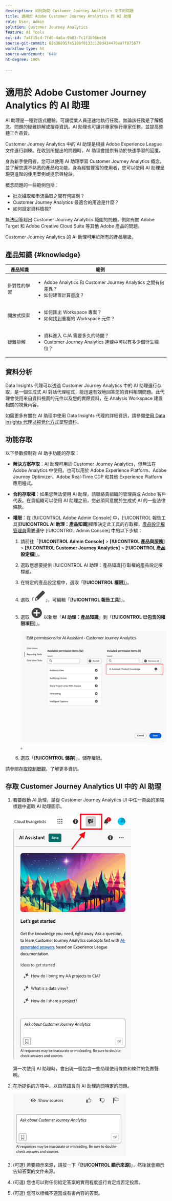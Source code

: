 ```yaml
---
description: 如何詢問 Customer Journey Analytics 文件的問題
title: 適用於 Adobe Customer Journey Analytics 的 AI 助理
role: User, Admin
solution: Customer Journey Analytics
feature: AI Tools
exl-id: 7a4f15c4-7fd6-4a6a-9b83-7c1f3b95be16
source-git-commit: 82b36895fe5186f0133c128d434470ea7f875677
workflow-type: ht
source-wordcount: '648'
ht-degree: 100%

---
```



# 適用於 Adobe Customer Journey Analytics 的 AI 助理

AI 助理是一種對話式體驗，可讓從業人員迅速地執行任務。無論該任務是了解概念、問題的疑難排解或搜尋資訊。AI 助理也可讓非專家執行專家任務，並提高整體工作品質。

Customer Journey Analytics 中的 AI 助理是根據 Adobe Experience League 文件進行訓練。在收到所提出的問題時，AI 助理會提供有助於快速學習的回覆。

身為新手使用者，您可以使用 AI 助理學習 Customer Journey Analytics 概念，並了解您還不熟悉的產品和功能。身為經驗豐富的使用者，您可以使用 AI 助理呈現更進階的使用案例或提示與秘訣。

概念問題的一些範例包括：

* 批次攝取和串流攝取之間有何區別？
* Customer Journey Analytics 最適合的用途是什麼？
* 如何設定資料檢視?

無法回答超出 Customer Journey Analytics 範圍的問題，例如有關 Adobe Target 和 Adobe Creative Cloud Suite 等其他 Adobe 產品的問題。

Customer Journey Analytics 的 AI 助理可用於所有的產品層級。

## 產品知識 {#knowledge}

| 產品知識 | 範例 |
| --- | --- |
| 針對性的學習 | <ul><li>Adobe Analytics 和 Customer Journey Analytics 之間有何差異？</li><li>如何建置計算量度？</li></ul> |
| 開放式探索 | <ul><li>如何匯出 Workspace 專案？</li><li>如何找到重複的 Workspace 元件？</li></ul> |
| 疑難排解 | <ul><li>資料進入 CJA 需要多久的時間？</li><li>Customer Journey Analytics 連線中可以有多少個衍生欄位？</li></ul> |

## 資料分析

Data Insights 代理可以透過 Customer Journey Analytics 中的 AI 助理進行存取，是一個生成式 AI 對話代理程式，能迅速有效地回答您的資料相關問題。此代理會使用來自資料視圖的元件以及您的實際資料，在 Analysis Workspace 建置相關的視覺內容。

如需更多有關在 AI 助理中使用 Data Insights 代理的詳細資訊，請參閱[使用 Data Insights 代理以視覺化方式呈現資料](/help/data-analysis-ai.md)。

## 功能存取

以下參數控制對 AI 助手功能的存取：

* **解決方案存取**：AI 助理可用於 Customer Journey Analytics，但無法在 Adobe Analytics 中使用。也可以用於 Adobe Experience Platform、Adobe Journey Optimizer、Adobe Real-Time CDP 和其他 Experience Platform 應用程式。

* **合約存取權**：如果您無法使用 AI 助理，請聯絡貴組織的管理員或 Adobe 客戶代表。在貴組織可以使用 AI 助理之前，您必須同意關於生成式 AI 的一些法律條款。

* **權限**：在 [!UICONTROL Adobe Admin Console] 中，[!UICONTROL 報告工具]**[!UICONTROL AI 助理：產品知識]**&#x200B;權限決定此工具的存取權。[產品設定檔管理員](https://helpx.adobe.com/tw/enterprise/using/manage-product-profiles.html)需要遵守 [!UICONTROL Admin Console] 中的以下步驟：
   1. 請前往「**[!UICONTROL Admin Console]** > **[!UICONTROL 產品與服務]** > **[!UICONTROL Customer Journey Analytics]** > **[!UICONTROL 產品設定檔]**」。
   1. 選取您想要提供 [!UICONTROL AI 助理：產品知識]存取權的產品設定檔標題。
   1. 在特定的產品設定檔中，選取「**[!UICONTROL 權限]**」。
   1. 選取「![編輯](/help/assets/icons/Edit.svg)」，可編輯「**[!UICONTROL 報告工具]**」。
   1. 選取 ![AddCircle](/help/assets/icons/AddCircle.svg) 以新增「**AI 助理：產品知識**」到「**[!UICONTROL 已包含的權限項目]**」。

      ![新增權限](assets/ai-assistant-permissions.png)。

   1. 選取「**[!UICONTROL 儲存]**」，儲存權限。

請參閱[存取控制概觀](/help/technotes/access-control.md#access-control)，了解更多資訊。

## 存取 Customer Journey Analytics UI 中的 AI 助理

1. 若要啟動 AI 助理，請從 Customer Journey Analytics UI 中任一頁面的頂端標題中選取 AI 助理圖示。

   ![AI 助理圖示](assets/ai-asst1.png)

   第一次使用 AI 助理時，會出現一個包含一些助理使用條款和條件的免責聲明。

1. 在所提供的方塊中，以自然語言向 AI 助理詢問特定的問題。

   ![問題方塊](assets/ai-asst2.png)

1. (可選) 若要顯示來源，請按一下「**[!UICONTROL 顯示來源]**」，然後就會顯示告知答案的文件來源。

1. (可選) 您也可以對任何給定答案的實用程度進行肯定或否定投票。

1. (可選) 您可以標幟不適當或有害內容的答案。
